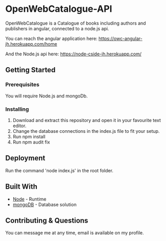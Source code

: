 # OpenWebCatalogue-API

OpenWebCatalogue is a Catalogue of books including authors and publishers in angular, connected to a node.js api.

You can reach the angular application here: https://owc-angular-jh.herokuapp.com/home

And the Node.js api here: https://node-cside-jh.herokuapp.com/

## Getting Started

### Prerequisites

You will require Node.js and mongoDb.

### Installing

1. Download and extract this repository and open it in your favourite text editor.
2. Change the database connections in the index.js file to fit your setup.
3. Run npm install
4. Run npm audit fix

## Deployment

Run the command 'node index.js' in the root folder.

## Built With

* [Node](https://nodejs.org/en/) - Runtime
* [mongoDB](https://www.mongodb.com/) - Database solution

## Contributing & Questions

You can message me at any time, email is available on my profile.
